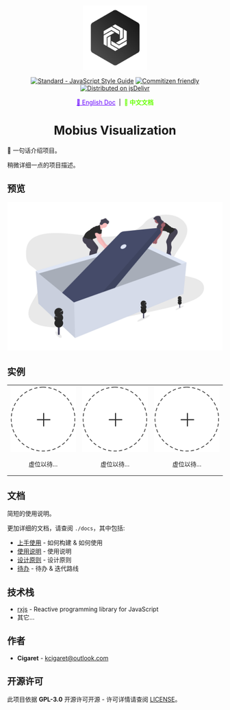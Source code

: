 <p align="center">
  <a href="#" target="_blank" rel="noopener noreferrer">
    <img width="150" src="../public/assets/thoughts-daily.jpg" alt="Thoughts Daily Logo"/>
  </a>
</p>

<p align="center">
  <a href="https://standardjs.com"><img src="https://img.shields.io/badge/code_style-standard-brightgreen.svg" alt="Standard - JavaScript Style Guide"></a>
  <a href="http://commitizen.github.io/cz-cli/"><img src="https://img.shields.io/badge/commitizen-friendly-brightgreen.svg" alt="Commitizen friendly"></a>
  <a href="https://www.jsdelivr.com/package/gh/we-mobius/mobius-visualization"><img src="https://data.jsdelivr.com/v1/package/gh/we-mobius/mobius-visualization/badge" alt="Distributed on jsDelivr"></a>
</p>

<p align="center">
  <a href="../README.md" style="color: hsla(264, 100%, 50%, 100%);">📜 English Doc</a>
  &nbsp;|&nbsp;
  <span style="font-weight: bold; color: hsla(96, 100%, 50%, 100%);">📜 中文文档</span>
</p>

<h1 align="center">Mobius Visualization</h1>

🎨 一句话介绍项目。

稍微详细一点的项目描述。

## 预览

![产品细节](../public/assets/details.png)

## 实例

<table>
  <tbody>
    <tr>
      <td align="center" valign="middle">
        <a href="#Instance" target="_blank">
          <img width='1000px' src="../public/assets/empty-seat.png"/>
        </a>
        <p style="width: 100%; text-align: center;">虚位以待...</p>
      </td>
      <td align="center" valign="middle">
        <a href="#Instance" target="_blank">
          <img width="1000px" src="../public/assets/empty-seat.png"/>
        </a>
        <p style="width: 100%; text-align: center;">虚位以待...</p>
      </td>
      <td align="center" valign="middle">
        <a href="#Instance" target="_blank">
          <img width="1000px" src="../public/assets/empty-seat.png"/>
        </a>
        <p style="width: 100%; text-align: center;">虚位以待...</p>
      </td>
    </tr>
  </tbody>
</table>

## 文档

简短的使用说明。

更加详细的文档，请查阅 `./docs`，其中包括:

- [上手使用](./getting_started.md) - 如何构建 & 如何使用
- [使用说明](./instructions.md) - 使用说明
- [设计原则](./design_specification.md) - 设计原则
- [待办](./todos.md) - 待办 & 迭代路线

## 技术栈

- [rxjs](https://github.com/ReactiveX/rxjs) - Reactive programming library for JavaScript
- 其它...

## 作者

- **Cigaret** - kcigaret@outlook.com

## 开源许可

此项目依据 **GPL-3.0** 开源许可开源 - 许可详情请查阅 [LICENSE](LICENSE)。
